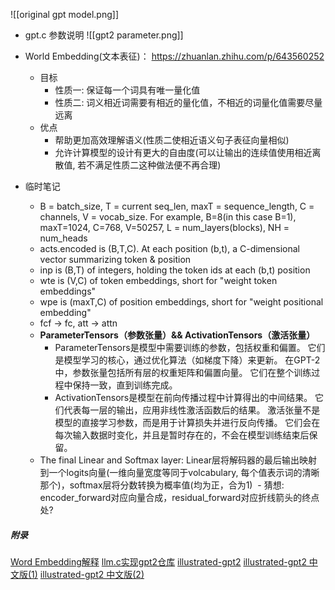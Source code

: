 ![[original gpt model.png]]

- gpt.c 参数说明
![[gpt2 parameter.png]]

- World Embedding(文本表征)： https://zhuanlan.zhihu.com/p/643560252
	- 目标
		- 性质一: 保证每一个词具有唯一量化值
		- 性质二: 词义相近词需要有相近的量化值，不相近的词量化值需要尽量远离
	-  优点
		- 帮助更加高效理解语义(性质二使相近语义句子表征向量相似)
		- 允许计算模型的设计有更大的自由度(可以让输出的连续值使用相近离散值, 若不满足性质二这种做法便不再合理)

- 临时笔记
	- B = batch_size, T = current seq_len, maxT = sequence_length, C = channels, V = vocab_size. For example, B=8(in this case B=1), maxT=1024, C=768, V=50257, L = num_layers(blocks), NH = num_heads
	- acts.encoded is (B,T,C). At each position (b,t), a C-dimensional vector summarizing token & position
	- inp is (B,T) of integers, holding the token ids at each (b,t) position
	- wte is (V,C) of token embeddings, short for "weight token embeddings"
	- wpe is (maxT,C) of position embeddings, short for "weight positional embedding"
	- fcf → fc, att → attn
	- **ParameterTensors（参数张量）&& ActivationTensors（激活张量）**
	    - ParameterTensors是模型中需要训练的参数，包括权重和偏置。
	    它们是模型学习的核心，通过优化算法（如梯度下降）来更新。
	    在GPT-2中，参数张量包括所有层的权重矩阵和偏置向量。
	    它们在整个训练过程中保持一致，直到训练完成。
	    - ActivationTensors是模型在前向传播过程中计算得出的中间结果。
	     它们代表每一层的输出，应用非线性激活函数后的结果。
	    激活张量不是模型的直接学习参数，而是用于计算损失并进行反向传播。
	    它们会在每次输入数据时变化，并且是暂时存在的，不会在模型训练结束后保留。
	-  The final Linear and Softmax layer: Linear层将解码器的最后输出映射到一个logits向量(一维向量宽度等同于volcabulary, 每个值表示词的清晰那个)，softmax层将分数转换为概率值(均为正，合为1)
	 - 猜想: encoder_forward对应向量合成，residual_forward对应折线箭头的终点处?

##### 附录
[Word Embedding解释](https://zhuanlan.zhihu.com/p/643560252)
[llm.c实现gpt2仓库](https://github.com/karpathy/llm.c/)
[illustrated-gpt2](https://jalammar.github.io/illustrated-gpt2)
[illustrated-gpt2 中文版(1)](https://zhuanlan.zhihu.com/p/79714797)
[illustrated-gpt2 中文版(2)](https://zhuanlan.zhihu.com/p/343925685)